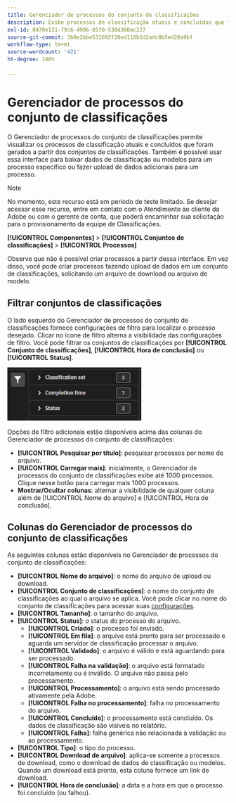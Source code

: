 ```yaml
---
title: Gerenciador de processos do conjunto de classificações
description: Exibe processos de classificação atuais e concluídos que foram gerados a partir dos conjuntos de classificações.
exl-id: 0470e131-79c6-4906-85f0-530d360ac227
source-git-commit: 3b0e2bbe531692f26ed118b1d2adc0b5ed28a9bf
workflow-type: tm+mt
source-wordcount: '421'
ht-degree: 100%

---
```


# Gerenciador de processos do conjunto de classificações

O Gerenciador de processos do conjunto de classificações permite visualizar os processos de classificação atuais e concluídos que foram gerados a partir dos conjuntos de classificações. Também é possível usar essa interface para baixar dados de classificação ou modelos para um processo específico ou fazer upload de dados adicionais para um processo.

>[!NOTE]
>
>No momento, este recurso está em período de teste limitado. Se desejar acessar esse recurso, entre em contato com o Atendimento ao cliente da Adobe ou com o gerente de conta, que poderá encaminhar sua solicitação para o provisionamento da equipe de Classificações.

**[!UICONTROL Componentes]** > **[!UICONTROL Conjuntos de classificações]** > **[!UICONTROL Processos]**

Observe que não é possível criar processos a partir dessa interface. Em vez disso, você pode criar processos fazendo upload de dados em um conjunto de classificações, solicitando um arquivo de download ou arquivo de modelo.

## Filtrar conjuntos de classificações

O lado esquerdo do Gerenciador de processos do conjunto de classificações fornece configurações de filtro para localizar o processo desejado. Clicar no ícone de filtro alterna a visibilidade das configurações de filtro. Você pode filtrar os conjuntos de classificações por **[!UICONTROL Conjunto de classificações]**, **[!UICONTROL Hora de conclusão]** ou **[!UICONTROL Status]**.

![Filtros do processo do conjunto de classificações](../assets/classification-set-job-filters.png)

Opções de filtro adicionais estão disponíveis acima das colunas do Gerenciador de processos do conjunto de classificações:

* **[!UICONTROL Pesquisar por título]**: pesquisar processos por nome de arquivo.
* **[!UICONTROL Carregar mais]**: inicialmente, o Gerenciador de processos do conjunto de classificações exibe até 1000 processos. Clique nesse botão para carregar mais 1000 processos.
* **Mostrar/Ocultar colunas**: alternar a visibilidade de qualquer coluna além de [!UICONTROL Nome do arquivo] e [!UICONTROL Hora de conclusão].

## Colunas do Gerenciador de processos do conjunto de classificações

As seguintes colunas estão disponíveis no Gerenciador de processos do conjunto de classificações:

* **[!UICONTROL Nome do arquivo]**: o nome do arquivo de upload ou download.
* **[!UICONTROL Conjunto de classificações]**: o nome do conjunto de classificações ao qual o arquivo se aplica. Você pode clicar no nome do conjunto de classificações para acessar suas [configurações](settings.md).
* **[!UICONTROL Tamanho]**: o tamanho do arquivo.
* **[!UICONTROL Status]**: o status do processo do arquivo.
   * **[!UICONTROL Criado]**: o processo foi enviado.
   * **[!UICONTROL Em fila]**: o arquivo está pronto para ser processado e aguarda um servidor de classificação processar o arquivo.
   * **[!UICONTROL Validado]**: o arquivo é válido e está aguardando para ser processado.
   * **[!UICONTROL Falha na validação]**: o arquivo está formatado incorretamente ou é inválido. O arquivo não passa pelo processamento.
   * **[!UICONTROL Processamento]**: o arquivo está sendo processado ativamente pela Adobe.
   * **[!UICONTROL Falha no processamento]**: falha no processamento do arquivo.
   * **[!UICONTROL Concluído]**: o processamento está concluído. Os dados de classificação são visíveis no relatório.
   * **[!UICONTROL Falha]**: falha genérica não relacionada à validação ou ao processamento.
* **[!UICONTROL Tipo]**: o tipo do processo.
* **[!UICONTROL Download de arquivo]**: aplica-se somente a processos de download, como o download de dados de classificação ou modelos. Quando um download está pronto, esta coluna fornece um link de download.
* **[!UICONTROL Hora de conclusão]**: a data e a hora em que o processo foi concluído (ou falhou).
